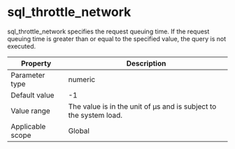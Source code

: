 sql_throttle_network
=========================================
<!-- # docslug#/oceanbase-database/oceanbase-database/V4.0.0/sql_throttle_network-1-2-3-4 -->
sql_throttle_network specifies the request queuing time. If the request queuing time is greater than or equal to the specified value, the query is not executed.


| **Property** | **Description** |
|--------|---------------|
| Parameter type | numeric |
| Default value | -1 |
| Value range | The value is in the unit of μs and is subject to the system load. |
| Applicable scope | Global |


